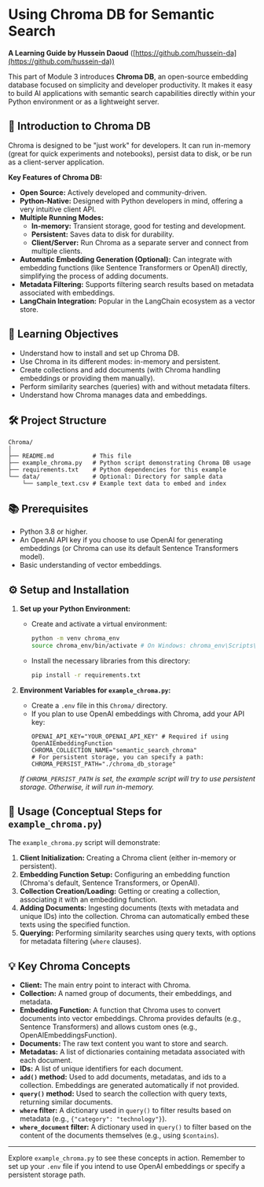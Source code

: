 # Using Chroma DB for Semantic Search

**A Learning Guide by Hussein Daoud** ([https://github.com/hussein-da](https://github.com/hussein-da))

This part of Module 3 introduces **Chroma DB**, an open-source embedding database focused on simplicity and developer productivity. It makes it easy to build AI applications with semantic search capabilities directly within your Python environment or as a lightweight server.

## 🚀 Introduction to Chroma DB

Chroma is designed to be "just work" for developers. It can run in-memory (great for quick experiments and notebooks), persist data to disk, or be run as a client-server application.

**Key Features of Chroma DB:**

*   **Open Source:** Actively developed and community-driven.
*   **Python-Native:** Designed with Python developers in mind, offering a very intuitive client API.
*   **Multiple Running Modes:**
    *   **In-memory:** Transient storage, good for testing and development.
    *   **Persistent:** Saves data to disk for durability.
    *   **Client/Server:** Run Chroma as a separate server and connect from multiple clients.
*   **Automatic Embedding Generation (Optional):** Can integrate with embedding functions (like Sentence Transformers or OpenAI) directly, simplifying the process of adding documents.
*   **Metadata Filtering:** Supports filtering search results based on metadata associated with embeddings.
*   **LangChain Integration:** Popular in the LangChain ecosystem as a vector store.

## 🎯 Learning Objectives

*   Understand how to install and set up Chroma DB.
*   Use Chroma in its different modes: in-memory and persistent.
*   Create collections and add documents (with Chroma handling embeddings or providing them manually).
*   Perform similarity searches (queries) with and without metadata filters.
*   Understand how Chroma manages data and embeddings.

## 🛠️ Project Structure

```
Chroma/
│
├── README.md           # This file
├── example_chroma.py   # Python script demonstrating Chroma DB usage
├── requirements.txt    # Python dependencies for this example
└── data/               # Optional: Directory for sample data
    └── sample_text.csv # Example text data to embed and index
```

## 📚 Prerequisites

*   Python 3.8 or higher.
*   An OpenAI API key if you choose to use OpenAI for generating embeddings (or Chroma can use its default Sentence Transformers model).
*   Basic understanding of vector embeddings.

## ⚙️ Setup and Installation

1.  **Set up your Python Environment:**
    *   Create and activate a virtual environment:
        ```bash
        python -m venv chroma_env
        source chroma_env/bin/activate # On Windows: chroma_env\Scripts\activate
        ```
    *   Install the necessary libraries from this directory:
        ```bash
        pip install -r requirements.txt
        ```

2.  **Environment Variables for `example_chroma.py`:**
    *   Create a `.env` file in this `Chroma/` directory.
    *   If you plan to use OpenAI embeddings with Chroma, add your API key:
        ```env
        OPENAI_API_KEY="YOUR_OPENAI_API_KEY" # Required if using OpenAIEmbeddingFunction
        CHROMA_COLLECTION_NAME="semantic_search_chroma"
        # For persistent storage, you can specify a path:
        CHROMA_PERSIST_PATH="./chroma_db_storage" 
        ```
    *If `CHROMA_PERSIST_PATH` is set, the example script will try to use persistent storage. Otherwise, it will run in-memory.*

## 📖 Usage (Conceptual Steps for `example_chroma.py`)

The `example_chroma.py` script will demonstrate:

1.  **Client Initialization:** Creating a Chroma client (either in-memory or persistent).
2.  **Embedding Function Setup:** Configuring an embedding function (Chroma's default, Sentence Transformers, or OpenAI).
3.  **Collection Creation/Loading:** Getting or creating a collection, associating it with an embedding function.
4.  **Adding Documents:** Ingesting documents (texts with metadata and unique IDs) into the collection. Chroma can automatically embed these texts using the specified function.
5.  **Querying:** Performing similarity searches using query texts, with options for metadata filtering (`where` clauses).

## 💡 Key Chroma Concepts

*   **Client:** The main entry point to interact with Chroma.
*   **Collection:** A named group of documents, their embeddings, and metadata.
*   **Embedding Function:** A function that Chroma uses to convert documents into vector embeddings. Chroma provides defaults (e.g., Sentence Transformers) and allows custom ones (e.g., OpenAIEmbeddingsFunction).
*   **Documents:** The raw text content you want to store and search.
*   **Metadatas:** A list of dictionaries containing metadata associated with each document.
*   **IDs:** A list of unique identifiers for each document.
*   **`add()` method:** Used to add documents, metadatas, and ids to a collection. Embeddings are generated automatically if not provided.
*   **`query()` method:** Used to search the collection with query texts, returning similar documents.
*   **`where` filter:** A dictionary used in `query()` to filter results based on metadata (e.g., `{"category": "technology"}`).
*   **`where_document` filter:** A dictionary used in `query()` to filter based on the content of the documents themselves (e.g., using `$contains`).

---

Explore `example_chroma.py` to see these concepts in action. Remember to set up your `.env` file if you intend to use OpenAI embeddings or specify a persistent storage path. 
